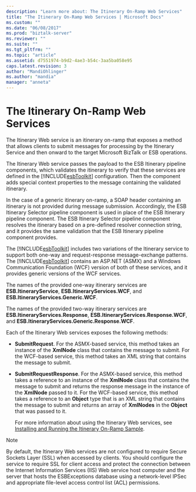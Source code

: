 ```yaml
---
description: "Learn more about: The Itinerary On-Ramp Web Services"
title: "The Itinerary On-Ramp Web Services | Microsoft Docs"
ms.custom: ""
ms.date: "06/08/2017"
ms.prod: "biztalk-server"
ms.reviewer: ""
ms.suite: ""
ms.tgt_pltfrm: ""
ms.topic: "article"
ms.assetid: d7551974-b9d2-4ae3-b54c-3aa5ba058e95
caps.latest.revision: 3
author: "MandiOhlinger"
ms.author: "mandia"
manager: "anneta"
---
```

# The Itinerary On-Ramp Web Services
The Itinerary Web service is an itinerary on-ramp that exposes a method that allows clients to submit messages for processing by the Itinerary Service and then onward to the target Microsoft BizTalk or ESB operations.  
  
 The Itinerary Web service passes the payload to the ESB Itinerary pipeline components, which validates the itinerary to verify that these services are defined in the [!INCLUDE[esbToolkit](../includes/esbtoolkit-md.md)] configuration. Then the component adds special context properties to the message containing the validated itinerary.  
  
 In the case of a generic itinerary on-ramp, a SOAP header containing an itinerary is not provided during message submission. Accordingly, the ESB Itinerary Selector pipeline component is used in place of the ESB Itinerary pipeline component. The ESB Itinerary Selector pipeline component resolves the itinerary based on a pre-defined resolver connection string, and it provides the same validation that the ESB Itinerary pipeline component provides.  
  
 The [!INCLUDE[esbToolkit](../includes/esbtoolkit-md.md)] includes two variations of the Itinerary service to support both one-way and request-response message-exchange patterns. The [!INCLUDE[esbToolkit](../includes/esbtoolkit-md.md)] contains an ASP.NET (ASMX) and a Windows Communication Foundation (WCF) version of both of these services, and it provides generic versions of the WCF services.  
  
 The names of the provided one-way itinerary services are **ESB.ItineraryService**, **ESB.ItineraryServices.WCF**, and **ESB.ItineraryServices.Generic.WCF**.  
  
 The names of the provided two-way itinerary services are **ESB.ItineraryServices.Response**, **ESB.ItineraryServices.Response.WCF**, and **ESB.ItineraryServices.Generic.Response.WCF**.  
  
 Each of the Itinerary Web services exposes the following methods:  
  
- **SubmitRequest**. For the ASMX-based service, this method takes an instance of the **XmlNode** class that contains the message to submit. For the WCF-based service, this method takes an XML string that contains the message to submit.  
  
- **SubmitRequestResponse**. For the ASMX-based service, this method takes a reference to an instance of the **XmlNode** class that contains the message to submit and returns the response message in the instance of the **XmlNode** passed to it. For the WCF-based service, this method takes a reference to an **Object** type that is an XML string that contains the message to submit and returns an array of **XmlNodes** in the **Object** that was passed to it.  
  
  For more information about using the Itinerary Web services, see [Installing and Running the Itinerary On-Ramp Sample](../esb-toolkit/installing-and-running-the-itinerary-on-ramp-sample.md).  
  
> [!NOTE]
>  By default, the Itinerary Web services are not configured to require Secure Sockets Layer (SSL) when accessed by clients. You should configure the service to require SSL for client access and protect the connection between the Internet Information Services (IIS) Web service host computer and the server that hosts the ESBExceptions database using a network-level IPSec and appropriate file-level access control list (ACL) permissions.
